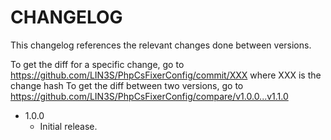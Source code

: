 # CHANGELOG

This changelog references the relevant changes done between versions.

To get the diff for a specific change, go to https://github.com/LIN3S/PhpCsFixerConfig/commit/XXX where XXX is the change hash 
To get the diff between two versions, go to https://github.com/LIN3S/PhpCsFixerConfig/compare/v1.0.0...v1.1.0

* 1.0.0
    * Initial release.
